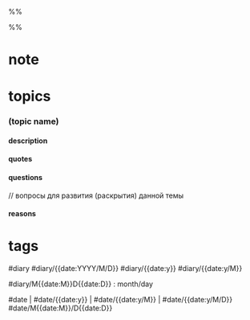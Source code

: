 %%

%%
# note

# topics
### (topic name)
#### description 
#### quotes
#### questions
// вопросы для развития (раскрытия) данной темы 
#### reasons 
# tags

#diary #diary/{{date:YYYY/M/D}} #diary/{{date:y}} #diary/{{date:y/M}}

#diary/M{{date:M}}D{{date:D}} : month/day

#date | #date/{{date:y}} | #date/{{date:y/M}} | #date/{{date:y/M/D}}
#date/M{{date:M}}/D{{date:D}}